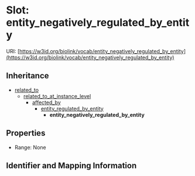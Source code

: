# Slot: entity_negatively_regulated_by_entity

URI: [https://w3id.org/biolink/vocab/entity_negatively_regulated_by_entity](https://w3id.org/biolink/vocab/entity_negatively_regulated_by_entity)




## Inheritance

* [related_to](related_to.md)
    * [related_to_at_instance_level](related_to_at_instance_level.md)
        * [affected_by](affected_by.md)
            * [entity_regulated_by_entity](entity_regulated_by_entity.md)
                * **entity_negatively_regulated_by_entity**



## Properties

 * Range: None



## Identifier and Mapping Information





